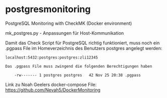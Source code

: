 # postgresmonitoring
PostgreSQL Monitoring with CheckMK (Docker environment)

mk_postgres.py - Anpassungen für Host-Kommunikation 

  Damit das Check Script für PostgreSQL richtig funktioniert, muss noch ein .pgpass File im Homeverzeichnis des Benutzers postgres angelegt werden:  
  
    localhost:5432:postgres:postgres:zli12345  
    
    Das .pgpass File muss zwingend die folgenden Berechtigungen haben  
    
        -rw------- 1 postgres postgres   42 Nov 25 20:38 .pgpass  

Link zu Noah Geelers docker-compose File: <https://github.com/Nevah5/DockerMonitoring>
